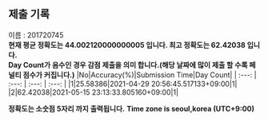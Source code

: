 


  
## 제출 기록  
이름 : 201720745  
**현재 평균 정확도는 44.002120000000005 입니다. 최고 정확도는 62.42038 입니다.**  
**Day Count가 음수인 경우 감점 제출을 의미 합니다.(해당 날짜에 많이 제출 할 수록 페널티 점수가 커집니다.)**
|No|Accuracy(%)|Submission Time|Day Count|
| :---: | :---: | :---: | :---: |
|1|25.58386|2021-04-29 20:56:45.517133+09:00|1|
|2|62.42038|2021-05-15 23:13:33.805160+09:00|1|


**정확도는 소숫점 5자리 까지 출력됩니다.**
**Time zone is seoul,korea (UTC+9:00)**

